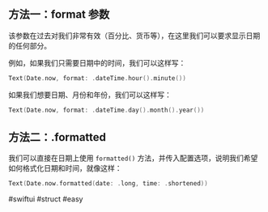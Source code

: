 ## 方法一：format 参数

该参数在过去对我们非常有效（百分比、货币等），在这里我们可以要求显示日期的任何部分。

例如，如果我们只需要日期中的时间，我们可以这样写：

```swift
Text(Date.now, format: .dateTime.hour().minute())
```

如果我们想要日期、月份和年份，我们可以这样写：

```swift
Text(Date.now, format: .dateTime.day().month().year())
```

## 方法二：.formatted

我们可以直接在日期上使用 `formatted()` 方法，并传入配置选项，说明我们希望如何格式化日期和时间，就像这样：

```swift
Text(Date.now.formatted(date: .long, time: .shortened))
```

#swiftui #struct #easy 